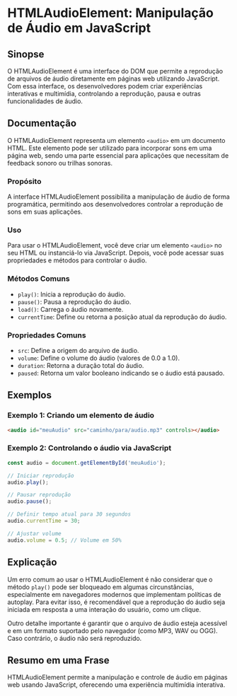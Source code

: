 <!--
Meta Description: # HTMLAudioElement: Manipulação de Áudio em JavaScript ## Sinopse O HTMLAudioElement é uma interface do DOM que permite a reprodução de arquivos de áu...
Meta Keywords: áudio, audio, reprodução, htmlaudioelement, para
-->

# HTMLAudioElement: Manipulação de Áudio em JavaScript

## Sinopse
O HTMLAudioElement é uma interface do DOM que permite a reprodução de arquivos de áudio diretamente em páginas web utilizando JavaScript. Com essa interface, os desenvolvedores podem criar experiências interativas e multimídia, controlando a reprodução, pausa e outras funcionalidades de áudio.

## Documentação
O HTMLAudioElement representa um elemento `<audio>` em um documento HTML. Este elemento pode ser utilizado para incorporar sons em uma página web, sendo uma parte essencial para aplicações que necessitam de feedback sonoro ou trilhas sonoras.

### Propósito
A interface HTMLAudioElement possibilita a manipulação de áudio de forma programática, permitindo aos desenvolvedores controlar a reprodução de sons em suas aplicações.

### Uso
Para usar o HTMLAudioElement, você deve criar um elemento `<audio>` no seu HTML ou instanciá-lo via JavaScript. Depois, você pode acessar suas propriedades e métodos para controlar o áudio.

### Métodos Comuns
- `play()`: Inicia a reprodução do áudio.
- `pause()`: Pausa a reprodução do áudio.
- `load()`: Carrega o áudio novamente.
- `currentTime`: Define ou retorna a posição atual da reprodução do áudio.

### Propriedades Comuns
- `src`: Define a origem do arquivo de áudio.
- `volume`: Define o volume do áudio (valores de 0.0 a 1.0).
- `duration`: Retorna a duração total do áudio.
- `paused`: Retorna um valor booleano indicando se o áudio está pausado.

## Exemplos
### Exemplo 1: Criando um elemento de áudio
```html
<audio id="meuAudio" src="caminho/para/audio.mp3" controls></audio>
```

### Exemplo 2: Controlando o áudio via JavaScript
```javascript
const audio = document.getElementById('meuAudio');

// Iniciar reprodução
audio.play();

// Pausar reprodução
audio.pause();

// Definir tempo atual para 30 segundos
audio.currentTime = 30;

// Ajustar volume
audio.volume = 0.5; // Volume em 50%
```

## Explicação
Um erro comum ao usar o HTMLAudioElement é não considerar que o método `play()` pode ser bloqueado em algumas circunstâncias, especialmente em navegadores modernos que implementam políticas de autoplay. Para evitar isso, é recomendável que a reprodução do áudio seja iniciada em resposta a uma interação do usuário, como um clique.

Outro detalhe importante é garantir que o arquivo de áudio esteja acessível e em um formato suportado pelo navegador (como MP3, WAV ou OGG). Caso contrário, o áudio não será reproduzido.

## Resumo em uma Frase
HTMLAudioElement permite a manipulação e controle de áudio em páginas web usando JavaScript, oferecendo uma experiência multimídia interativa.